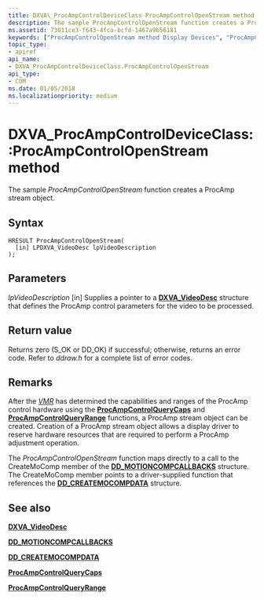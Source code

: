 ```yaml
---
title: DXVA\_ProcAmpControlDeviceClass ProcAmpControlOpenStream method
description: The sample ProcAmpControlOpenStream function creates a ProcAmp stream object.
ms.assetid: 73011ce3-f643-4fca-bcfd-1467a9b56181
keywords: ["ProcAmpControlOpenStream method Display Devices", "ProcAmpControlOpenStream method Display Devices , DXVA_ProcAmpControlDeviceClass interface", "DXVA_ProcAmpControlDeviceClass interface Display Devices , ProcAmpControlOpenStream method"]
topic_type:
- apiref
api_name:
- DXVA_ProcAmpControlDeviceClass.ProcAmpControlOpenStream
api_type:
- COM
ms.date: 01/05/2018
ms.localizationpriority: medium
---
```


# DXVA\_ProcAmpControlDeviceClass::ProcAmpControlOpenStream method


The sample *ProcAmpControlOpenStream* function creates a ProcAmp stream object.

Syntax
------

```ManagedCPlusPlus
HRESULT ProcAmpControlOpenStream(
  [in] LPDXVA_VideoDesc lpVideoDescription
);
```

Parameters
----------

*lpVideoDescription* \[in\]
Supplies a pointer to a [**DXVA\_VideoDesc**](https://msdn.microsoft.com/library/windows/hardware/ff564070) structure that defines the ProcAmp control parameters for the video to be processed.

Return value
------------

Returns zero (S\_OK or DD\_OK) if successful; otherwise, returns an error code. Refer to *ddraw.h* for a complete list of error codes.

Remarks
-------

After the [*VMR*](https://msdn.microsoft.com/library/windows/hardware/ff556344#wdkgloss-video-mixer-renderer--vmr-) has determined the capabilities and ranges of the ProcAmp control hardware using the [**ProcAmpControlQueryCaps**](dxva-deinterlacecontainerdeviceclass-procampcontrolquerycaps.md) and [**ProcAmpControlQueryRange**](dxva-deinterlacecontainerdeviceclass-procampcontrolqueryrange.md) functions, a ProcAmp stream object can be created. Creation of a ProcAmp stream object allows a display driver to reserve hardware resources that are required to perform a ProcAmp adjustment operation.

The *ProcAmpControlOpenStream* function maps directly to a call to the CreateMoComp member of the [**DD\_MOTIONCOMPCALLBACKS**](https://msdn.microsoft.com/library/windows/hardware/ff551660) structure. The CreateMoComp member points to a driver-supplied function that references the [**DD\_CREATEMOCOMPDATA**](https://msdn.microsoft.com/library/windows/hardware/ff550529) structure.

## <span id="see_also"></span>See also


[**DXVA\_VideoDesc**](https://msdn.microsoft.com/library/windows/hardware/ff564070)

[**DD\_MOTIONCOMPCALLBACKS**](https://msdn.microsoft.com/library/windows/hardware/ff551660)

[**DD\_CREATEMOCOMPDATA**](https://msdn.microsoft.com/library/windows/hardware/ff550529)

[**ProcAmpControlQueryCaps**](dxva-deinterlacecontainerdeviceclass-procampcontrolquerycaps.md)

[**ProcAmpControlQueryRange**](dxva-deinterlacecontainerdeviceclass-procampcontrolqueryrange.md)

 

 






